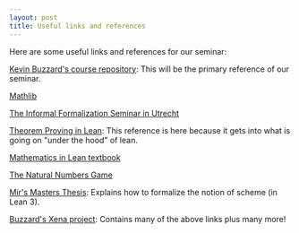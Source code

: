 ```yaml
---
layout: post
title: Useful links and references
---
```


Here are some useful links and references for our seminar:

[Kevin Buzzard's course repository](https://github.com/ImperialCollegeLondon/formalising-mathematics-2024/): This will be the primary reference of our seminar. 

[Mathlib](https://leanprover-community.github.io/mathlib4_docs/)

[The Informal Formalization Seminar in Utrecht](https://jcommelin.github.io/informal-formalization-seminar/)

[Theorem Proving in Lean](https://lean-lang.org/theorem_proving_in_lean4/title_page.html): This reference is here because it gets into what is going on "under the hood" of lean.

[Mathematics in Lean textbook](https://leanprover-community.github.io/mathematics_in_lean/)

[The Natural Numbers Game](https://adam.math.hhu.de)

[Mir's Masters Thesis](https://www.imperial.ac.uk/media/imperial-college/faculty-of-engineering/computing/public/1819-ug-projects/Fernandez-I-MirR-Schemes-in-Lean.pdf): Explains how to formalize the notion of scheme (in Lean 3). 

[Buzzard's Xena project](https://www.ma.imperial.ac.uk/~buzzard/xena/): Contains many of the above links plus many more!


